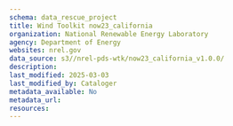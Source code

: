 ```yaml
---
schema: data_rescue_project 
title: Wind Toolkit now23_california
organization: National Renewable Energy Laboratory
agency: Department of Energy
websites: nrel.gov
data_source: s3//nrel-pds-wtk/now23_california_v1.0.0/
description: 
last_modified: 2025-03-03
last_modified_by: Cataloger
metadata_available: No
metadata_url: 
resources:
---
```

